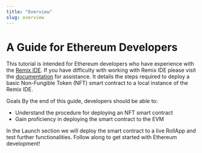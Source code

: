 ```yaml
---
title: "Overview"
slug: overview
---
```


# A Guide for Ethereum Developers

This tutorial is intended for Ethereum developers who have experience with the [Remix IDE](https://remix.ethereum.org/). If you have difficulty with working with Remix IDE please visit the [documentation](https://remix-ide.readthedocs.io/en/latest/) for assistance. It details the steps required to deploy a basic Non-Fungible Token (NFT) smart contract to a local instance of the Remix IDE.

Goals
By the end of this guide, developers should be able to:

-   Understand the procedure for deploying an NFT smart contract
-   Gain proficiency in deploying the smart contract to the EVM

In the Launch section we will deploy the smart contract to a live RollApp and test further functionalities. Follow along to get started with Ethereum development!
